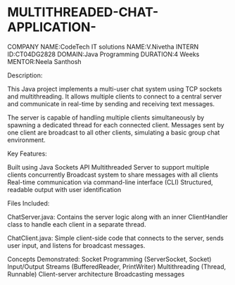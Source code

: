 # MULTITHREADED-CHAT-APPLICATION-

COMPANY NAME:CodeTech IT solutions 
NAME:V.Nivetha  INTERN ID:CT04DG2828
DOMAIN:Java Programming  DURATION:4 Weeks  MENTOR:Neela Santhosh


Description:

This Java project implements a multi-user chat system using TCP sockets and multithreading. It allows multiple clients to connect to a central server and communicate in real-time by sending and receiving text messages.

The server is capable of handling multiple clients simultaneously by spawning a dedicated thread for each connected client. Messages sent by one client are broadcast to all other clients, simulating a basic group chat environment.

Key Features:

Built using Java Sockets API
Multithreaded Server to support multiple clients concurrently
Broadcast system to share messages with all clients
Real-time communication via command-line interface (CLI)
Structured, readable output with user identification

Files Included:

ChatServer.java:
Contains the server logic along with an inner ClientHandler class to handle each client in a separate thread.

ChatClient.java:
Simple client-side code that connects to the server, sends user input, and listens for broadcast messages.

Concepts Demonstrated:
Socket Programming (ServerSocket, Socket)
Input/Output Streams (BufferedReader, PrintWriter)
Multithreading (Thread, Runnable)
Client-server architecture
Broadcasting messages

